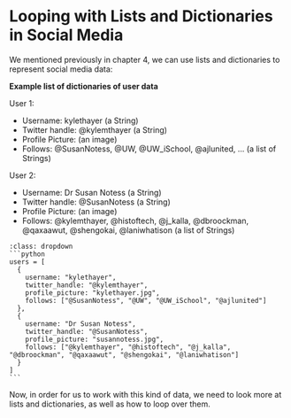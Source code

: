 # Looping with Lists and Dictionaries in Social Media

We mentioned previously in chapter 4, we can use lists and dictionaries to represent social media data:

__Example list of dictionaries of user data__

User 1:
- Username: kylethayer (a String)
- Twitter handle: @kylemthayer (a String)
- Profile Picture:  (an image)
- Follows: @SusanNotess, @UW, @UW_iSchool, @ajlunited, ... (a list of Strings)

User 2:
- Username: Dr Susan Notess (a String)
- Twitter handle: @SusanNotess (a String)
- Profile Picture:  (an image)
- Follows: @kylemthayer, @histoftech, @j_kalla, @dbroockman, @qaxaawut, @shengokai, @laniwhatison (a list of Strings)


````{admonition} Click to see example Python code
:class: dropdown
```python
users = [
  {
    username: "kylethayer",
    twitter_handle: "@kylemthayer",
    profile_picture: "kylethayer.jpg",
    follows: ["@SusanNotess", "@UW", "@UW_iSchool", "@ajlunited"]
  },
  {
    username: "Dr Susan Notess",
    twitter_handle: "@SusanNotess",
    profile_picture: "susannotess.jpg",
    follows: ["@kylemthayer", "@histoftech", "@j_kalla", "@dbroockman", "@qaxaawut", "@shengokai", "@laniwhatison"]
  }
]
```
````

Now, in order for us to work with this kind of data, we need to look more at lists and dictionaries, as well as how to loop over them.

```{tableofcontents}
```
